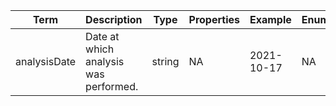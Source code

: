 |Term | Description | Type | Properties | Example | Enum|
| ---| ---| ---| ---| ---| --- |
| analysisDate | Date at which analysis was performed. | string | NA | 2021-10-17 | NA|
